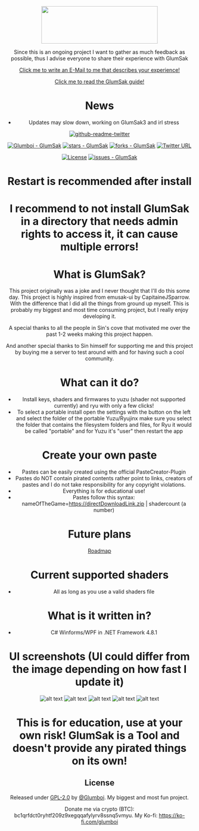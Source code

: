<div align="center">
  
<img src="https://i.imgur.com/c7783EU.png" width="312" height="100" />

Since this is an ongoing project I want to gather as much feedback as possible, thus I advise everyone to share their experience with GlumSak

[Click me to write an E-Mail to me that describes your experience!](mailto:glumboi.contact@gmail.com)
  
[Click me to read the GlumSak guide!](https://docs.google.com/document/d/1NTG5DGCiKXF14YSqPk9PfOzY69keQOmrOqjAMg0o_YY)

# News

 - Updates may slow down, working on GlumSak3 and irl stress

[![github-readme-twitter](https://github-readme-twitter.gazf.vercel.app/api?id=GlumSak)](https://github.com/gazf/github-readme-twitter)
  
[![Glumboi - GlumSak](https://img.shields.io/static/v1?label=Glumboi&message=GlumSak&color=blue&logo=github)](https://github.com/Glumboi/GlumSak "Go to GitHub repo")
[![stars - GlumSak](https://img.shields.io/github/stars/Glumboi/GlumSak?style=social)](https://github.com/Glumboi/GlumSak)
[![forks - GlumSak](https://img.shields.io/github/forks/Glumboi/GlumSak?style=social)](https://github.com/Glumboi/GlumSak)
[![Twitter URL](https://img.shields.io/twitter/url/https/twitter.com/GlumSak.svg?style=social&label=Follow%20%40GlumSak)](https://twitter.com/GlumSak)


[![License](https://img.shields.io/badge/License-GPL20-blue)](#license)
[![issues - GlumSak](https://img.shields.io/github/issues/Glumboi/GlumSak)](https://github.com/Glumboi/GlumSak/issues)


<div align="center">

# Restart is recommended after install
          
# I recommend to not install GlumSak in a directory that needs admin rights to access it, it can cause multiple errors!
    
# What is GlumSak?
This project originally was a joke and I never thought that I'll do this some day.
This project is highly inspired from emusak-ui  by CapitaineJSparrow. With the difference 
that I did all the things from ground up myself. This is probably my biggest and most 
time consuming project, but I really enjoy developing it. 

A special thanks to all the people in Sin's cove that motivated me over the past 1-2 weeks 
making this project happen.

And another special thanks to Sin himself for supporting me and this project
by buying me a server to test around with and for having such a cool community.
  
# What can it do?
  - Install keys, shaders and firmwares to yuzu (shader not supported currently) and ryu with only a few clicks!
  - To select a portable install open the settings with the button on the left and select the folder of the portable Yuzu/Ryujinx make sure you select the folder that contains the filesystem folders and files, for Ryu it would be called "portable" and for Yuzu it's "user" then restart the app 
  
# Create your own paste
  - Pastes can be easily created using the official PasteCreator-Plugin
  - Pastes do NOT contain pirated contents rather point to links, creators of pastes and I do not take responsibility for any copyright violations. 
  - Everything is for educational use!
  - Pastes follow this syntax: nameOfTheGame=https://directDownloadLink.zip | shadercount (a number)
  
# Future plans
  [Roadmap](https://trello.com/b/NgcOhYhr/glumsak-road-map)
  
# Current supported shaders
  - All as long as you use a valid shaders file
  
# What is it written in?
  - C# Winforms/WPF in .NET Framework 4.8.1
  
# UI screenshots (UI could differ from the image depending on how fast I update it)
  ![alt text](https://i.imgur.com/WLuWOXk.png)
  ![alt text](https://i.imgur.com/aweITq7.png)
  ![alt text](https://i.imgur.com/3rOOFX4.png)
  ![alt text](https://i.imgur.com/g9NjMfS.png)
  ![alt text](https://i.imgur.com/x46UvqE.png)

  
# This is for education, use at your own risk! GlumSak is a Tool and doesn't provide any pirated things on its own! 
  
## License

Released under [GPL-2.0](/LICENSE) by [@Glumboi](https://github.com/Glumboi).
My biggest and most fun project. 
  
Donate me via crypto (BTC): bc1qrfdct0ryhtf209z9xegqqafylyrv8ssnq5vmyu. 
My Ko-fi: https://ko-fi.com/glumboi
